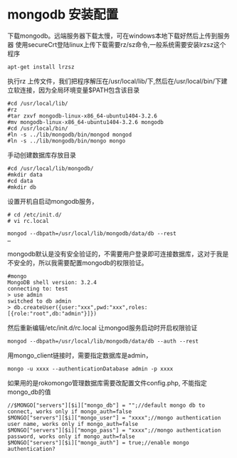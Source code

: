 # mongodb 安装配置

下载mongodb。远端服务器下载太慢，可在windows本地下载好然后上传到服务器
使用secureCrt登陆linux上传下载需要rz/sz命令,一般系统需要安装lrzsz这个程序
```
apt-get install lrzsz
```
执行rz 上传文件，我们把程序解压在/usr/local/lib/下,然后在/usr/local/bin/下建立软连接，因为全局环境变量$PATH包含该目录
```
#cd /usr/local/lib/
#rz
#tar zxvf mongodb-linux-x86_64-ubuntu1404-3.2.6
#mv mongodb-linux-x86_64-ubuntu1404-3.2.6 mongodb
#cd /usr/local/bin/
#ln -s ../lib/mongodb/bin/mongod mongod
#ln -s ../lib/mongodb/bin/mongo mongo
```
手动创建数据库存放目录
```
#cd /usr/local/lib/mongodb/
#mkdir data
#cd data
#mkdir db
```
设置开机自启动mongodb服务，
```
# cd /etc/init.d/
# vi rc.local 

mongod --dbpath=/usr/local/lib/mongodb/data/db --rest
…
```
mongodb默认是没有安全验证的，不需要用户登录即可连接数据库，这对于我是不安全的，所以我需要配置mongodb的权限验证。
```
#mongo
MongoDB shell version: 3.2.4
connecting to: test
> use admin
switched to db admin
> db.createUser({user:"xxx",pwd:"xxx",roles:[{role:"root",db:"admin"}]})
```
然后重新编辑/etc/init.d/rc.local 让mongod服务启动时开启权限验证
```
mongod --dbpath=/usr/local/lib/mongodb/data/db --auth --rest
```
用mongo_client链接时，需要指定数据库是admin，
```
mongo -u xxxx --authenticationDatabase admin -p xxxx
```
如果用的是rokomongo管理数据库需要改配置文件config.php, 不能指定mongo_db的值
```
//$MONGO["servers"][$i]["mongo_db"] = "";//default mongo db to connect, works only if mongo_auth=false
$MONGO["servers"][$i]["mongo_user"] = "xxxx";//mongo authentication user name, works only if mongo_auth=false
$MONGO["servers"][$i]["mongo_pass"] = "xxxx";//mongo authentication password, works only if mongo_auth=false
$MONGO["servers"][$i]["mongo_auth"] = true;//enable mongo authentication?
```
